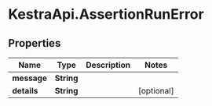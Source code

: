 # KestraApi.AssertionRunError

## Properties

Name | Type | Description | Notes
------------ | ------------- | ------------- | -------------
**message** | **String** |  | 
**details** | **String** |  | [optional] 


